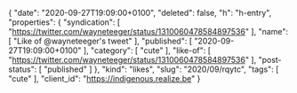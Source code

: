 {
  "date": "2020-09-27T19:09:00+0100",
  "deleted": false,
  "h": "h-entry",
  "properties": {
    "syndication": [
      "https://twitter.com/wayneteeger/status/1310060478584897536"
    ],
    "name": [
      "Like of @wayneteeger's tweet"
    ],
    "published": [
      "2020-09-27T19:09:00+0100"
    ],
    "category": [
      "cute"
    ],
    "like-of": [
      "https://twitter.com/wayneteeger/status/1310060478584897536"
    ],
    "post-status": [
      "published"
    ]
  },
  "kind": "likes",
  "slug": "2020/09/rqytc",
  "tags": [
    "cute"
  ],
  "client_id": "https://indigenous.realize.be"
}
